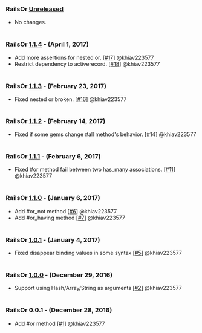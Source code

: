 
### RailsOr [Unreleased] 

- No changes.
<br><br>

### RailsOr [1.1.4] - (April 1, 2017)

- Add more assertions for nested or. [[#17](https://github.com/khiav223577/rails_or/pull/17)] @khiav223577
- Restrict dependency to activerecord. [[#18](https://github.com/khiav223577/rails_or/pull/18)] @khiav223577
<br><br>

### RailsOr [1.1.3] - (February 23, 2017)

- Fixed nested or broken. [[#16](https://github.com/khiav223577/rails_or/pull/16)] @khiav223577
<br><br>

### RailsOr [1.1.2] - (February 14, 2017)

- Fixed if some gems change #all method's behavior. [[#14](https://github.com/khiav223577/rails_or/pull/14)] @khiav223577
<br><br>

### RailsOr [1.1.1] - (February 6, 2017)

- Fixed #or method fail between two has_many associations. [[#11](https://github.com/khiav223577/rails_or/pull/11)] @khiav223577
<br><br>

### RailsOr [1.1.0] - (January 6, 2017)

- Add #or_not method [[#6](https://github.com/khiav223577/rails_or/pull/6)] @khiav223577
- Add #or_having method [[#7](https://github.com/khiav223577/rails_or/pull/7)] @khiav223577
<br><br>

### RailsOr [1.0.1] - (January 4, 2017)

- Fixed disappear binding values in some syntax [[#5](https://github.com/khiav223577/rails_or/pull/5)] @khiav223577
<br><br>

### RailsOr [1.0.0] - (December 29, 2016)

- Support using Hash/Array/String as arguments [[#2](https://github.com/khiav223577/rails_or/pull/2)] @khiav223577
<br><br>

### RailsOr 0.0.1 - (December 28, 2016)

- Add #or method [[#1](https://github.com/khiav223577/rails_or/pull/1)] @khiav223577
<br><br>

[Unreleased]: https://github.com/khiav223577/rails_or/compare/v1.1.4...HEAD
[1.1.4]: https://github.com/khiav223577/rails_or/compare/v1.1.3...v1.1.4
[1.1.3]: https://github.com/khiav223577/rails_or/compare/v1.1.2...v1.1.3
[1.1.2]: https://github.com/khiav223577/rails_or/compare/v1.1.1...v1.1.2
[1.1.1]: https://github.com/khiav223577/rails_or/compare/v1.1.0...v1.1.1
[1.1.0]: https://github.com/khiav223577/rails_or/compare/v1.0.1...v1.1.0
[1.0.1]: https://github.com/khiav223577/rails_or/compare/v1.0.0...v1.0.1
[1.0.0]: https://github.com/khiav223577/rails_or/compare/v0.0.1...v1.0.0
